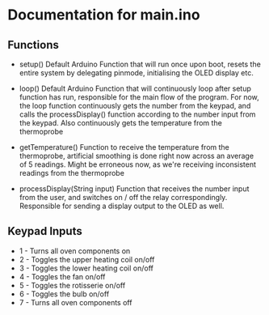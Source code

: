 # Documentation for main.ino

## Functions
- setup()
Default Arduino Function that will run once upon boot, resets the entire system by delegating pinmode, initialising the OLED display etc.

- loop()
Default Arduino Function that will continuously loop after setup function has run, responsible for the main flow of the program. For now, the loop function continuously gets the number from the keypad, and calls the processDisplay() function according to the number input from the keypad. Also continuously gets the temperature from the thermoprobe

- getTemperature()
Function to receive the temperature from the thermoprobe, artificial smoothing is done right now across an average of 5 readings. Might be erroneous now, as we're receiving inconsistent readings from the thermoprobe

- processDisplay(String input)
Function that receives the number input from the user, and switches on / off the relay correspondingly. Responsible for sending a display output to the OLED as well.

## Keypad Inputs
- 1 - Turns all oven components on
- 2 - Toggles the upper heating coil on/off
- 3 - Toggles the lower heating coil on/off
- 4 - Toggles the fan on/off
- 5 - Toggles the rotisserie on/off
- 6 - Toggles the bulb on/off
- 7 - Turns all oven components off